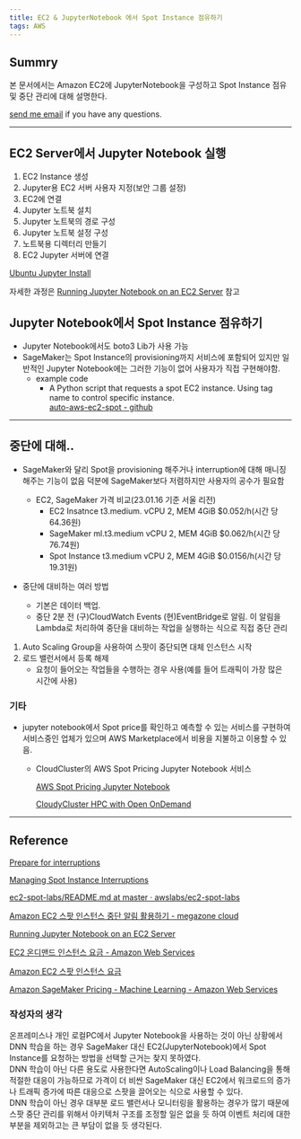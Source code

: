 ```yaml
---
title: EC2 & JupyterNotebook 에서 Spot Instance 점유하기
tags: AWS
---
```


## Summry

본 문서에서는 Amazon EC2에 JupyterNotebook을 구성하고 Spot Instance 점유 및 중단 관리에 대해 설명한다.

[send me email](mailto:jewel7492@gmail.com) if you have any questions.

<!--more-->

---

## EC2 Server에서 Jupyter Notebook 실행

1. EC2 Instance 생성
2. Jupyter용 EC2 서버 사용자 지정(보안 그룹 설정)
3. EC2에 연결
4. Jupyter 노트북 설치
5. Jupyter 노트북의 경로 구성
6. Jupyter 노트북 설정 구성
7. 노트북용 디렉터리 만들기
8. EC2 Jupyter 서버에 연결

[Ubuntu Jupyter Install](https://limjunho.github.io/2023/01/25/Ubuntu-Jupyter-install.html)

자세한 과정은 [Running Jupyter Notebook on an EC2 Server](https://dataschool.com/data-modeling-101/running-jupyter-notebook-on-an-ec2-server/) 참고

## Jupyter Notebook에서 Spot Instance 점유하기

- Jupyter Notebook에서도 boto3 Lib가 사용 가능
- SageMaker는 Spot Instance의 provisioning까지 서비스에 포함되어 있지만 일반적인 Jupyter Notebook에는 그러한 기능이 없어 사용자가 직접 구현해야함.
    - example code
        - A Python script that requests a spot EC2 instance. Using tag name to control specific instance.  
        [auto-aws-ec2-spot - github](https://github.com/s-mawjee/auto-aws-ec2-spot)
        

---

## 중단에 대해..

- SageMaker와 달리 Spot을 provisioning 해주거나 interruption에 대해 매니징해주는 기능이 없음 덕분에 SageMaker보다 저렴하지만 사용자의 공수가 필요함
    - EC2, SageMaker 가격 비교(23.01.16 기준 서울 리전)
        - EC2 Insatnce t3.medium. vCPU 2,  MEM 4GiB $0.052/h(시간 당 64.36원)
        - SageMaker ml.t3.medium vCPU 2, MEM 4GiB $0.062/h(시간 당 76.74원)
        - Spot Instance t3.medium  vCPU 2, MEM 4GiB $0.0156/h(시간 당 19.31원)

- 중단에 대비하는 여러 방법
    - 기본은 데이터 백업.
    - 중단 2분 전 (구)CloudWatch Events (현)EventBridge로 알림. 이 알림을 Lambda로 처리하여 중단을 대비하는 작업을 실행하는 식으로 직접 중단 관리
1. Auto Scaling Group을 사용하여 스팟이 중단되면 대체 인스턴스 시작
2. 로드 밸런서에서 등록 해제 
    - 요청이 들어오는 작업들을 수행하는 경우 사용(예를 들어 트래픽이 가장 많은 시간에 사용)

### 기타

- jupyter notebook에서 Spot price를 확인하고 예측할 수 있는 서비스를 구현하여 서비스중인 업체가 있으며 AWS Marketplace에서 비용을 지불하고 이용할 수 있음.
    - CloudCluster의 AWS Spot Pricing Jupyter Notebook 서비스
        
        [AWS Spot Pricing Jupyter Notebook](http://aws.cloudycluster.com/blog/aws-spot-pricing-jupyter-notebook/)
        
        [CloudyCluster HPC with Open OnDemand](https://aws.amazon.com/marketplace/pp/prodview-am3yf3mjcj2bs)
        

---

## Reference

[Prepare for interruptions](https://docs.aws.amazon.com/AWSEC2/latest/UserGuide/prepare-for-interruptions.html)

[Managing Spot Instance Interruptions](https://docs.aws.amazon.com/whitepapers/latest/cost-optimization-leveraging-ec2-spot-instances/managing-instance-termination.html)

[ec2-spot-labs/README.md at master · awslabs/ec2-spot-labs](https://github.com/awslabs/ec2-spot-labs/blob/master/ec2-spot-interruption-handler/README.md)

[Amazon EC2 스팟 인스턴스 중단 알림 활용하기 - megazone cloud](https://www.megazone.com/techblog_180326_amazon-ec2-spot-instance/)

[Running Jupyter Notebook on an EC2 Server](https://dataschool.com/data-modeling-101/running-jupyter-notebook-on-an-ec2-server/)

[EC2 온디맨드 인스턴스 요금 - Amazon Web Services](https://aws.amazon.com/ko/ec2/pricing/on-demand/)

[Amazon EC2 스팟 인스턴스 요금](https://aws.amazon.com/ko/ec2/spot/pricing/)

[Amazon SageMaker Pricing - Machine Learning - Amazon Web Services](https://aws.amazon.com/ko/sagemaker/pricing/)

### 작성자의 생각

온프레미스나 개인 로컬PC에서 Jupyter Notebook을 사용하는 것이 아닌 상황에서 DNN 학습을 하는 경우 SageMaker 대신 EC2(JupyterNotebook)에서 Spot Instance를 요청하는 방법을 선택할 근거는 찾지 못하였다.  
DNN 학습이 아닌 다른 용도로 사용한다면 AutoScaling이나 Load Balancing을 통해 적절한 대응이 가능하므로 가격이 더 비싼 SageMaker 대신 EC2에서 워크로드의 증가나 트래픽 증가에 따른 대응으로 스팟을 끌어오는 식으로 사용할 수 있다.  
DNN 학습이 아닌 경우 대부분 로드 밸런서나 모니터링을 활용하는 경우가 많기 때문에 스팟 중단 관리를 위해서 아키텍처 구조를 조정할 일은 없을 듯 하여 이벤트 처리에 대한 부분을 제외하고는 큰 부담이 없을 듯 생각된다.